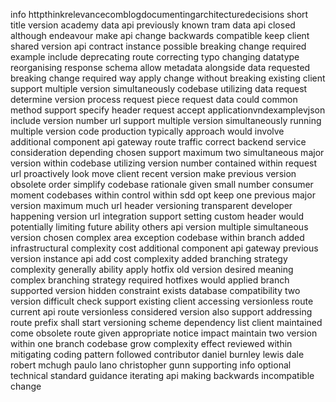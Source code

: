 info httpthinkrelevancecomblogdocumentingarchitecturedecisions short title version academy data api previously known tram data api closed although endeavour make api change backwards compatible keep client shared version api contract instance possible breaking change required example include deprecating route correcting typo changing datatype reorganising response schema allow metadata alongside data requested breaking change required way apply change without breaking existing client support multiple version simultaneously codebase utilizing data request determine version process request piece request data could common method support specify header request accept applicationvndexamplevjson include version number url support multiple version simultaneously running multiple version code production typically approach would involve additional component api gateway route traffic correct backend service consideration depending chosen support maximum two simultaneous major version within codebase utilizing version number contained within request url proactively look move client recent version make previous version obsolete order simplify codebase rationale given small number consumer moment codebases within control within sdd opt keep one previous major version maximum much url header versioning transparent developer happening version url integration support setting custom header would potentially limiting future ability others api version multiple simultaneous version chosen complex area exception codebase within branch added infrastructural complexity cost additional component api gateway previous version instance api add cost complexity added branching strategy complexity generally ability apply hotfix old version desired meaning complex branching strategy required hotfixes would applied branch supported version hidden constraint exists database compatibility two version difficult check support existing client accessing versionless route current api route versionless considered version also support addressing route prefix shall start versioning scheme dependency list client maintained come obsolete route given appropriate notice impact maintain two version within one branch codebase grow complexity effect reviewed within mitigating coding pattern followed contributor daniel burnley lewis dale robert mchugh paulo lano christopher gunn supporting info optional technical standard guidance iterating api making backwards incompatible change